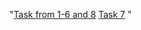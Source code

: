 "[Task from 1-6 and 8](https://github.com/sev7end/JobApplication/blob/master/JobApplication/JobApp.cs)
[Task 7](https://github.com/sev7end/JobApplication/blob/master/Class.sql)
"
